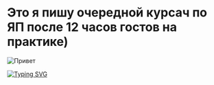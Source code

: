 # Это я пишу очередной курсач по ЯП после 12 часов гостов на практике)
![Привет](https://c.tenor.com/y4Ie8h0H-TwAAAAM/cat-typing.gif) 

[![Typing SVG](https://readme-typing-svg.herokuapp.com?color=Blue&lines=Алексей+Михайлович+примите+мою+КР)](https://git.io/typing-svg) 
